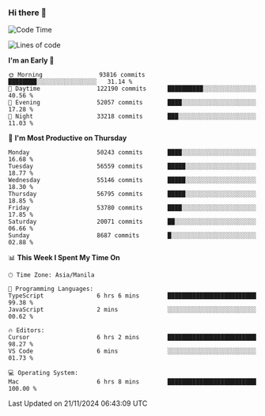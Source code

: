 ### Hi there 👋

<!--START_SECTION:waka-->
![Code Time](http://img.shields.io/badge/Code%20Time-5%2C706%20hrs%2010%20mins-blue)

![Lines of code](https://img.shields.io/badge/From%20Hello%20World%20I%27ve%20Written-125.5%20million%20lines%20of%20code-blue)

**I'm an Early 🐤** 

```text
🌞 Morning                93816 commits       ████████░░░░░░░░░░░░░░░░░   31.14 % 
🌆 Daytime                122190 commits      ██████████░░░░░░░░░░░░░░░   40.56 % 
🌃 Evening                52057 commits       ████░░░░░░░░░░░░░░░░░░░░░   17.28 % 
🌙 Night                  33218 commits       ███░░░░░░░░░░░░░░░░░░░░░░   11.03 % 
```
📅 **I'm Most Productive on Thursday** 

```text
Monday                   50243 commits       ████░░░░░░░░░░░░░░░░░░░░░   16.68 % 
Tuesday                  56559 commits       █████░░░░░░░░░░░░░░░░░░░░   18.77 % 
Wednesday                55146 commits       █████░░░░░░░░░░░░░░░░░░░░   18.30 % 
Thursday                 56795 commits       █████░░░░░░░░░░░░░░░░░░░░   18.85 % 
Friday                   53780 commits       ████░░░░░░░░░░░░░░░░░░░░░   17.85 % 
Saturday                 20071 commits       ██░░░░░░░░░░░░░░░░░░░░░░░   06.66 % 
Sunday                   8687 commits        █░░░░░░░░░░░░░░░░░░░░░░░░   02.88 % 
```


📊 **This Week I Spent My Time On** 

```text
🕑︎ Time Zone: Asia/Manila

💬 Programming Languages: 
TypeScript               6 hrs 6 mins        █████████████████████████   99.38 % 
JavaScript               2 mins              ░░░░░░░░░░░░░░░░░░░░░░░░░   00.62 % 

🔥 Editors: 
Cursor                   6 hrs 2 mins        █████████████████████████   98.27 % 
VS Code                  6 mins              ░░░░░░░░░░░░░░░░░░░░░░░░░   01.73 % 

💻 Operating System: 
Mac                      6 hrs 8 mins        █████████████████████████   100.00 % 
```


 Last Updated on 21/11/2024 06:43:09 UTC
<!--END_SECTION:waka-->


<!--
**rad182/rad182** is a ✨ _special_ ✨ repository because its `README.md` (this file) appears on your GitHub profile.

Here are some ideas to get you started:

- 🔭 I’m currently working on ...
- 🌱 I’m currently learning ...
- 👯 I’m looking to collaborate on ...
- 🤔 I’m looking for help with ...
- 💬 Ask me about ...
- 📫 How to reach me: ...
- 😄 Pronouns: ...
- ⚡ Fun fact: ...
-->
